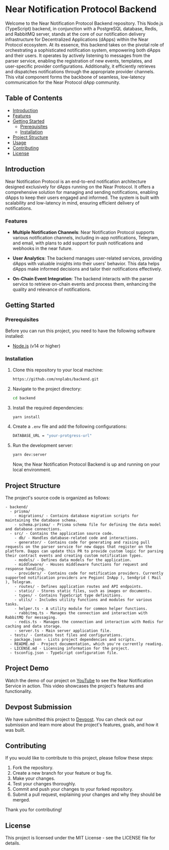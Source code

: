 # Near Notification Protocol Backend

Welcome to the Near Notification Protocol Backend repository. This Node.js (TypeScript) backend, in conjunction with a PostgreSQL database, Redis, and RabbitMQ server, stands at the core of our notification delivery infrastructure for Decentralized Applications (dApps) within the Near Protocol ecosystem. At its essence, this backend takes on the pivotal role of orchestrating a sophisticated notification system, empowering both dApps and their users. It operates by actively listening to messages from the parser service, enabling the registration of new events, templates, and user-specific provider configurations. Additionally, it efficiently retrieves and dispatches notifications through the appropriate provider channels. This vital component forms the backbone of seamless, low-latency communication for the Near Protocol dApp community.
## Table of Contents

- [Introduction](#introduction)
- [Features](#features)
- [Getting Started](#getting-started)
  - [Prerequisites](#prerequisites)
  - [Installation](#installation)
- [Project Structure](#project-structure)
- [Usage](#usage)
- [Contributing](#contributing)
- [License](#license)

## Introduction

Near Notification Protocol is an end-to-end notification architecture designed exclusively for dApps running on the Near Protocol. It offers a comprehensive solution for managing and sending notifications, enabling dApps to keep their users engaged and informed. The system is built with scalability and low-latency in mind, ensuring efficient delivery of notifications.

### Features

- **Multiple Notification Channels**: Near Notification Protocol supports various notification channels, including in-app notifications, Telegram, and email, with plans to add support for push notifications and webhooks in the near future.

- **User Analytics**: The backend manages user-related services, providing dApps with valuable insights into their users' behavior. This data helps dApps make informed decisions and tailor their notifications effectively.

- **On-Chain Event Integration**: The backend interacts with the parser service to retrieve on-chain events and process them, enhancing the quality and relevance of notifications.

## Getting Started

### Prerequisites

Before you can run this project, you need to have the following software installed:

- [Node.js](https://nodejs.org/) (v14 or higher)

### Installation

1. Clone this repository to your local machine:

   ```bash
   https://github.com/nnplabs/backend.git

2. Navigate to the project directory:

   ```bash
   cd backend

3. Install the required dependencies:

   ```bash
   yarn install

4. Create a `.env` file and add the following configurations:

   ```bash
   DATABASE_URL = "your-protgress-url"

5. Run the development server:
   ```bash
   yarn dev:server
   ```
   
   Now, the Near Notification Protocol Backend is up and running on your local environment.

## Project Structure
The project's source code is organized as follows:

```
- backend/
  - prisma/
    - migrations/ - Contains database migration scripts for maintaining the database schema.
    - schema.prisma/ - Prisma schema file for defining the data model and database connections.
  - src/ - Contains the application source code.
    - db/ - Handles database-related code and interactions.
    - generator/ - Contains code for generating and raising pull requests on the parser service for new dapps that register on the platform. Dapps can update this PR to provide custom logic for parsing their contract events and creating custom notification types.
    - models/ - Defines data models for the application.
    - middleware/ - Houses middleware functions for request and response handling.
    - providers/ - Contains code for notification providers. Currently supported notification providers are Pegion( InApp ), Sendgrid ( Mail ), Telegram. 
    - routes/ - Defines application routes and API endpoints.
    - static/ - Stores static files, such as images or documents.
    - types/ - Contains TypeScript type definitions.
    - utils/ - Includes utility functions and modules for various tasks.
    - helper.ts - A utility module for common helper functions.
    - rabbitmq.ts - Manages the connection and interaction with RabbitMQ for messaging.
    - redis.ts - Manages the connection and interaction with Redis for caching and data storage.
    - server.ts - Main server application file.
  - tests/ - Contains test files and configurations.
  - package.json - Lists project dependencies and scripts.
  - README.md - Project documentation, which you're currently reading.
  - LICENSE.md - Licensing information for the project.
  - tsconfig.json - TypeScript configuration file.
```

## Project Demo

Watch the demo of our project on [YouTube](https://youtu.be/EeZOyy3B3FM) to see the Near Notification Service in action. This video showcases the project's features and functionality.

## Devpost Submission

We have submitted this project to [Devpost](https://devpost.com/software/near-notification-service). You can check out our submission and learn more about the project's features, goals, and how it was built.


## Contributing
If you would like to contribute to this project, please follow these steps:

1. Fork the repository.
2. Create a new branch for your feature or bug fix.
3. Make your changes.
4. Test your changes thoroughly.
5. Commit and push your changes to your forked repository.
6. Submit a pull request, explaining your changes and why they should be merged.

Thank you for contributing!

## License
This project is licensed under the MIT License - see the LICENSE file for details.
